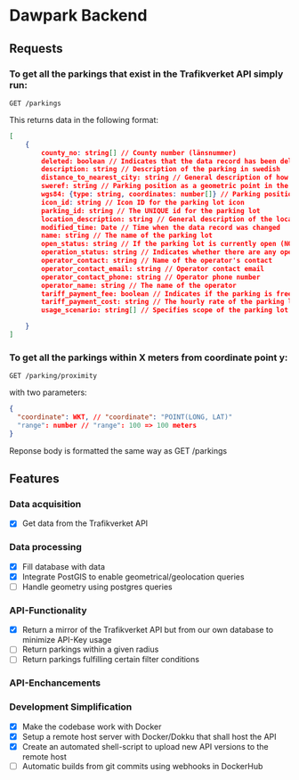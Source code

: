 # Dawpark Backend

## Requests

### To get all the parkings that exist in the Trafikverket API simply run:

```http
GET /parkings
```

This returns data in the following format:

```JSON
[
    {
        county_no: string[] // County number (länsnummer)
        deleted: boolean // Indicates that the data record has been deleted
        description: string // Description of the parking in swedish
        distance_to_nearest_city: string // General description of how close the parking is to the nearest city in swedish
        sweref: string // Parking position as a geometric point in the SWEREF99TM coordinate system
        wgs84: {type: string, coordinates: number[]} // Parking position as a geometric point. coordinates[0] = longitude, coordinates[1] = latitude.
        icon_id: string // Icon ID for the parking lot icon
        parking_id: string // The UNIQUE id for the parking lot
        location_description: string // General description of the location in swedish
        modified_time: Date // Time when the data record was changed
        name: string // The name of the parking lot
        open_status: string // If the parking lot is currently open (NOTE: The API data does not update frequently enough to make this reliable)
        operation_status: string // Indicates whether there are any operational disturbances at the resting place (limitedOperation) or if everything works (inOperation)
        operator_contact: string // Name of the operator's contact
        operator_contact_email: string // Operator contact email
        operator_contact_phone: string // Operator phone number
        operator_name: string // The name of the operator
        tariff_payment_fee: boolean // Indicates if the parking is free or not
        tariff_payment_cost: string // The hourly rate of the parking lot
        usage_scenario: string[] // Specifies scope of the parking lot

    }
]
```

### To get all the parkings within X meters from coordinate point y:

```http
GET /parking/proximity
```

with two parameters:

```json
{
  "coordinate": WKT, // "coordinate": "POINT(LONG, LAT)"
  "range": number // "range": 100 => 100 meters
}
```

Reponse body is formatted the same way as GET /parkings

## Features

### Data acquisition

- [x] Get data from the Trafikverket API

### Data processing

- [x] Fill database with data
- [x] Integrate PostGIS to enable geometrical/geolocation queries
- [ ] Handle geometry using postgres queries

### API-Functionality

- [x] Return a mirror of the Trafikverket API but from our own database to minimize API-Key usage
- [ ] Return parkings within a given radius
- [ ] Return parkings fulfilling certain filter conditions

### API-Enchancements

### Development Simplification

- [x] Make the codebase work with Docker
- [x] Setup a remote host server with Docker/Dokku that shall host the API
- [x] Create an automated shell-script to upload new API versions to the remote host
- [ ] Automatic builds from git commits using webhooks in DockerHub
